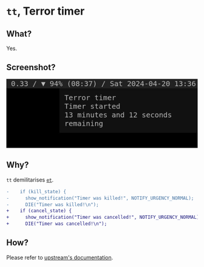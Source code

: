 # `tt`, Terror timer

## What?

Yes.

## Screenshot?

![tt screenshot](example.jpg)

## Why?

`tt` demilitarises [`et`](https://github.com/oxzi/et).

```diff
-    if (kill_state) {
-      show_notification("Timer was killed!", NOTIFY_URGENCY_NORMAL);
-      DIE("Timer was killed!\n");
+    if (cancel_state) {
+      show_notification("Timer was cancelled!", NOTIFY_URGENCY_NORMAL);
+      DIE("Timer was cancelled!\n");
```

## How?

Please refer to [upstream's documentation](https://github.com/oxzi/et?tab=readme-ov-file#how).
